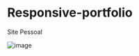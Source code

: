 # Responsive-portfolio
Site Pessoal 


![image](https://github.com/GaboLima/Responsive-portfolio/assets/88804562/ee766a20-ba9c-4464-8ccd-c3a1b66d7a1c)
